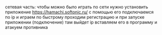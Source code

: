 сетевая часть:
чтобы можно было играть по сети нужно установить приложение 
https://hamachi.softonic.ru/
c помощью его подключаемся по ip и играем 
по быстрому проходим регистрацию и при запуске приложении (подключение) там выйдет ip
вставляем его в программу и атакуем противника 
